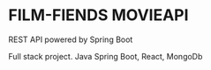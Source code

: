 # FILM-FIENDS MOVIEAPI

REST API powered by Spring Boot 

Full stack project. Java Spring Boot, React, MongoDb 
